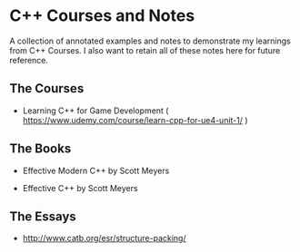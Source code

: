 # C++ Courses and Notes
A collection of annotated examples and notes to demonstrate my learnings from C++ Courses. 
I also want to retain all of these notes here for future reference.

## The Courses
- Learning C++ for Game Development ( https://www.udemy.com/course/learn-cpp-for-ue4-unit-1/ )


## The Books
- Effective Modern C++ by Scott Meyers

- Effective C++ by Scott Meyers

## The Essays
- http://www.catb.org/esr/structure-packing/
